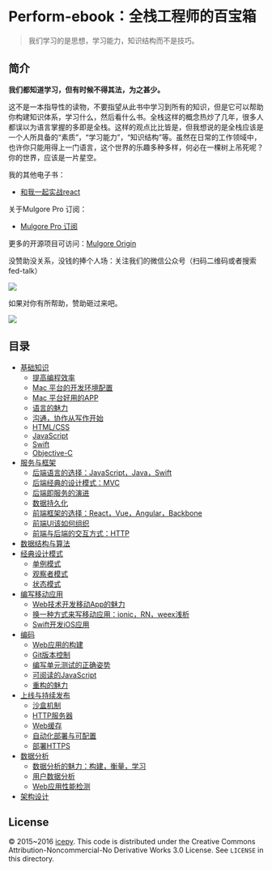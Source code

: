 # Perform-ebook：全栈工程师的百宝箱

> 我们学习的是思想，学习能力，知识结构而不是技巧。

## 简介

**我们都知道学习，但有时候不得其法，为之甚少。**

这不是一本指导性的读物，不要指望从此书中学习到所有的知识，但是它可以帮助你构建知识体系，学习什么，然后看什么书。全栈这样的概念热炒了几年，很多人都误以为语言掌握的多即是全栈。这样的观点比比皆是，但我想说的是全栈应该是一个人所具备的“素质”，“学习能力”，“知识结构”等。虽然在日常的工作领域中，也许你只能用得上一门语言，这个世界的乐趣多种多样，何必在一棵树上吊死呢？你的世界，应该是一片星空。

我的其他电子书：

- [和我一起实战react](https://www.gitbook.com/book/icepy/follow-react/details)

关于Mulgore Pro 订阅：

- [Mulgore Pro 订阅](https://mulgore.github.io/2016/06/28/mulgore-pro/)

更多的开源项目可访问：[Mulgore Origin](https://github.com/mulgore)

没赞助没关系，没钱的捧个人场：关注我们的微信公众号（扫码二维码或者搜索 fed-talk）

![](https://raw.githubusercontent.com/icepy/_posts/master/img/weixin.jpg)

如果对你有所帮助，赞助砸过来吧。

![](http://o80ub63i5.bkt.clouddn.com/image/play.jpg)

## 目录

- [基础知识](https://icepy.gitbooks.io/perform-ebook/content/ji_chu_zhi_shi.html)
	- [提高编程效率](https://icepy.gitbooks.io/perform-ebook/content/ti_gao_bian_cheng_xiao_lv.html)
	- [Mac 平台的开发环境配置](https://icepy.gitbooks.io/perform-ebook/content/macpingtai_de_kai_fa_huan_jing_pei_zhi_md.html)
	- [Mac 平台好用的APP](https://icepy.gitbooks.io/perform-ebook/content/macping_tai_hao_yong_de_app.html)
	- [语言的魅力](https://icepy.gitbooks.io/perform-ebook/content/yuyan_de_mei_li.html)
	- [沟通，协作从写作开始](https://icepy.gitbooks.io/perform-ebook/content/goutong_xiezuo_cong_xie_zuo_kai_shi.html)
	- [HTML/CSS]()
	- [JavaScript]()
	- [Swift]()
	- [Objective-C]()
- [服务与框架]()
	- [后端语言的选择：JavaScript，Java，Swift]()
	- [后端经典的设计模式：MVC]()
	- [后端即服务的演进]()
	- [数据持久化]()
	- [前端框架的选择：React，Vue，Angular，Backbone]()
	- [前端UI该如何组织]()
	- [前端与后端的交互方式：HTTP]()
- [数据结构与算法]()
- [经典设计模式]()
	- [单例模式]()
	- [观察者模式]() 
	- [状态模式]()
- [编写移动应用]()
	- [Web技术开发移动App的魅力]()
	- [换一种方式来写移动应用：ionic，RN，weex浅析]()
	- [Swift开发iOS应用]()
- [编码]()
	- [Web应用的构建]()
	- [Git版本控制]()
	- [编写单元测试的正确姿势]()
	- [可阅读的JavaScript]()
	- [重构的魅力]()
- [上线与持续发布]()
	- [沙盒机制]()
	- [HTTP服务器]()
	- [Web缓存]()
	- [自动化部署与可配置]()
	- [部署HTTPS]()
- [数据分析]()
	- [数据分析的魅力：构建，衡量，学习]()	 
	- [用户数据分析]()
	- [Web应用性能检测]()
- [架构设计]()

## License

© 2015~2016 [icepy](https://mulgore.github.io). This code is distributed under the Creative Commons Attribution-Noncommercial-No Derivative Works 3.0  License. See `LICENSE` in this directory.
